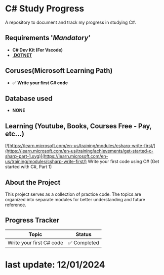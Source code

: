 ﻿# C# Study Progress

A repository to document and track my progress in studying C#.

## Requirements '*Mandatory*'
- **C# Dev Kit (For Vscode)**
- **[.DOTNET](https://dotnet.microsoft.com/en-us/download)**

## Coruses(Microsoft Learning Path)
- ✅ **Write your first C# code**

## Database used
- **NONE**

## Learning (Youtube, Books, Courses Free - Pay, etc...)

[![https://learn.microsoft.com/en-us/training/modules/csharp-write-first/](https://learn.microsoft.com/en-us/training/achievements/get-started-c-sharp-part-1.svg)](https://learn.microsoft.com/en-us/training/modules/csharp-write-first/) Write your first code using C# (Get started with C#, Part 1)


## About the Project

This project serves as a collection of practice code. The topics are organized into separate modules for better understanding and future reference.

## Progress Tracker

| Topic                      | Status          |
|----------------------------|-----------------|
| Write your first C# code | ✅ Completed    |


# last update: 12/01/2024


